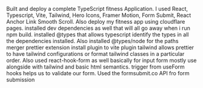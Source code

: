 Built and deploy a complete TypeScript fitness Application. I used React, Typescript, Vite, Tailwind, Hero Icons, Framer Motion, Form Submit, React Anchor Link Smooth Scroll. Also deploy my fitness app using cloudflare pages.
installed dev dependencies as well that will all go away when i run npm build. installed @types that allows typescript identify the types in all the dependencies installed. Also installed @types/node for the paths merger
prettier extension install plugin to vite plugin tailwind allows prettier to have tailwind configurations or format tailwind classes in a particular order.
Also used react-hook-form as well basically for input form mostly use alongside with tailwind and basic html semantics.
trigger from useForm hooks helps us to validate our form. Used the formsubmit.co API fro form submission